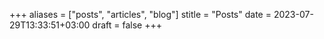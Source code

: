 +++
aliases = ["posts", "articles", "blog"]
stitle = "Posts"
date = 2023-07-29T13:33:51+03:00
draft = false
+++
